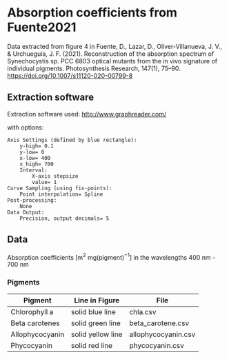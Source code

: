 # Absorption coefficients from Fuente2021

Data extracted from figure 4 in Fuente, D., Lazar, D., Oliver-Villanueva, J. V., & Urchueguía, J. F. (2021). Reconstruction of the absorption spectrum of Synechocystis sp. PCC 6803 optical mutants from the in vivo signature of individual pigments. Photosynthesis Research, 147(1), 75–90. <https://doi.org/10.1007/s11120-020-00799-8>

## Extraction software

Extraction software used: <http://www.graphreader.com/>

with options:

```text
Axis Settings (defined by blue rectangle):
    y-high= 0.1
    y-low= 0
    x-low= 400
    x_high= 700
    Interval: 
        X-axis stepsize
        value= 1
Curve Sampling (using fix-points):
    Point interpolation= Spline
Post-processing:
    None
Data Output:
    Precision, output decimals= 5
```

## Data

Absorption coefficients [m$^2$ mg(pigment)$^{-1}$] in the wavelengths 400 nm - 700 nm

### Pigments

| Pigment         | Line in Figure    | File                |
| --------------- | ----------------- | ------------------- |
| Chlorophyll a   | solid blue line   | chla.csv            |
| Beta carotenes  | solid green line  | beta_carotene.csv   |
| Allophycocyanin | solid yellow line | allophycocyanin.csv |
| Phycocyanin     | solid red line    | phycocyanin.csv     |
